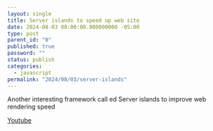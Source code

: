 ```yaml
---
layout: single
title: Server islands to speed up web site
date: 2024-08-03 08:00:00.000000000 -05:00
type: post
parent_id: "0"
published: true
password: ""
status: publish
categories:
  - javascript
permalink: "2024/08/03/server-islands"
---
```


Another interesting framework call ed Server islands to improve web rendering speed

[Youtube](https://www.youtube.com/watch?v=uBxehYwQox4)
